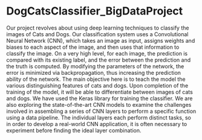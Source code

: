 # DogCatsClassifier_BigDataProject
Our project revolves about using deep learning techniques to classify the images of Cats and Dogs. Our classification system uses a Convolutional Neural Network (CNN), which takes an image as input, assigns weights and biases to each aspect of the image, and then uses that information to classify the image. On a very high level, for each image, the prediction is compared with its existing label, and the error between the prediction and the truth is computed. By modifying the parameters of the network, the error is minimized via backpropagation, thus increasing the prediction ability of the network.  The main objective here is to teach the model the various distinguishing features of cats and dogs. Upon completion of the training of the model, it will be able to differentiate between images of cats and dogs. We have used the Keras library for training the classifier.   We are also exploring the state-of-the-art CNN models to examine the challenges involved in assembling a series of CNN layers to perform a specific function using a data pipeline. The individual layers each perform distinct tasks, so in order to develop a real-world CNN application, it is often necessary to experiment before finding the ideal layer combination. 

